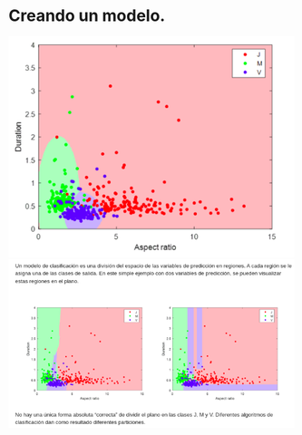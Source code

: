 # Creando un modelo.

![](https://github.com/jm-quintas/MachineLearningMATLAB/blob/main/img/Captura%20desde%202025-02-12%2022-36-42.png)
![](https://github.com/jm-quintas/MachineLearningMATLAB/blob/main/img/Captura%20desde%202025-02-12%2022-37-13.png)
